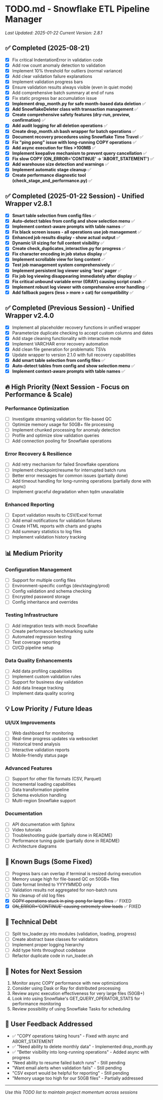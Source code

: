 # TODO.md - Snowflake ETL Pipeline Manager
*Last Updated: 2025-01-22*
*Current Version: 2.8.1*

## ✅ Completed (2025-08-21)
- [x] Fix critical IndentationError in validation code
- [x] Add row count anomaly detection to validation
- [x] Implement 10% threshold for outliers (normal variance)
- [x] Add clear validation failure explanations
- [x] Implement validation progress bars
- [x] Ensure validation results always visible (even in quiet mode)
- [x] Add comprehensive batch summary at end of runs
- [x] Fix static progress bar accumulation issue
- [x] **Implement drop_month.py for safe month-based data deletion** ✅
- [x] **Add SnowflakeDeleter class with transaction management** ✅
- [x] **Create comprehensive safety features (dry-run, preview, confirmation)** ✅
- [x] **Add audit logging for all deletion operations** ✅
- [x] **Create drop_month.sh bash wrapper for batch operations** ✅
- [x] **Document recovery procedures using Snowflake Time Travel** ✅
- [x] **Fix "ping pong" issue with long-running COPY operations** ✅
- [x] **Add async execution for files >100MB** ✅
- [x] **Implement keepalive mechanism to prevent query cancellation** ✅
- [x] **Fix slow COPY (ON_ERROR='CONTINUE' → 'ABORT_STATEMENT')** ✅
- [x] **Add warehouse size detection and warnings** ✅
- [x] **Implement automatic stage cleanup** ✅
- [x] **Create performance diagnostic tool (check_stage_and_performance.py)** ✅

## ✅ Completed (2025-01-22 Session) - Unified Wrapper v2.8.1
- [x] **Smart table selection from config files** ✅
- [x] **Auto-detect tables from config and show selection menu** ✅
- [x] **Implement context-aware prompts with table names** ✅
- [x] **Fix black screen issues - all operations use job management** ✅
- [x] **Enhanced job results display - show actual output** ✅
- [x] **Dynamic UI sizing for full content visibility** ✅
- [x] **Create check_duplicates_interactive.py for progress** ✅
- [x] **Fix character encoding in job status display** ✅
- [x] **Implement scrollable view for long content** ✅
- [x] **Test job management system comprehensively** ✅
- [x] **Implement persistent log viewer using 'less' pager** ✅
- [x] **Fix job log viewing disappearing immediately after display** ✅
- [x] **Fix critical unbound variable error (GRAY) causing script crash** ✅
- [x] **Implement robust log viewer with comprehensive error handling** ✅
- [x] **Add fallback pagers (less > more > cat) for compatibility** ✅

## ✅ Completed (Previous Session) - Unified Wrapper v2.4.0
- [x] Implement all placeholder recovery functions in unified wrapper
- [x] Parameterize duplicate checking to accept custom columns and dates
- [x] Add stage cleaning functionality with interactive mode
- [x] Implement VARCHAR error recovery automation
- [x] Add clean file generation for problematic TSVs
- [x] Update wrapper to version 2.1.0 with full recovery capabilities
- [x] **Add smart table selection from config files** ✅
- [x] **Auto-detect tables from config and show selection menu** ✅
- [x] **Implement context-aware prompts with table names** ✅

## 🔥 High Priority (Next Session - Focus on Performance & Scale)

### Performance Optimization
- [ ] Investigate streaming validation for file-based QC
- [ ] Optimize memory usage for 50GB+ file processing
- [ ] Implement chunked processing for anomaly detection
- [ ] Profile and optimize slow validation queries
- [ ] Add connection pooling for Snowflake operations

### Error Recovery & Resilience
- [ ] Add retry mechanism for failed Snowflake operations
- [ ] Implement checkpoint/resume for interrupted batch runs
- [ ] Better error messages for common issues (partially done)
- [ ] Add timeout handling for long-running operations (partially done with async)
- [ ] Implement graceful degradation when tqdm unavailable

### Enhanced Reporting
- [ ] Export validation results to CSV/Excel format
- [ ] Add email notifications for validation failures
- [ ] Create HTML reports with charts and graphs
- [ ] Add summary statistics to log files
- [ ] Implement validation history tracking

## 📊 Medium Priority

### Configuration Management
- [ ] Support for multiple config files
- [ ] Environment-specific configs (dev/staging/prod)
- [ ] Config validation and schema checking
- [ ] Encrypted password storage
- [ ] Config inheritance and overrides

### Testing Infrastructure
- [ ] Add integration tests with mock Snowflake
- [ ] Create performance benchmarking suite
- [ ] Automated regression testing
- [ ] Test coverage reporting
- [ ] CI/CD pipeline setup

### Data Quality Enhancements
- [ ] Add data profiling capabilities
- [ ] Implement custom validation rules
- [ ] Support for business day validation
- [ ] Add data lineage tracking
- [ ] Implement data quality scoring

## 💡 Low Priority / Future Ideas

### UI/UX Improvements
- [ ] Web dashboard for monitoring
- [ ] Real-time progress updates via websocket
- [ ] Historical trend analysis
- [ ] Interactive validation reports
- [ ] Mobile-friendly status page

### Advanced Features
- [ ] Support for other file formats (CSV, Parquet)
- [ ] Incremental loading capabilities
- [ ] Data transformation pipeline
- [ ] Schema evolution handling
- [ ] Multi-region Snowflake support

### Documentation
- [ ] API documentation with Sphinx
- [ ] Video tutorials
- [ ] Troubleshooting guide (partially done in README)
- [ ] Performance tuning guide (partially done in README)
- [ ] Architecture diagrams

## 🐛 Known Bugs (Some Fixed)
- [ ] Progress bars can overlap if terminal is resized during execution
- [ ] Memory usage high for file-based QC on 50GB+ files
- [ ] Date format limited to YYYYMMDD only
- [ ] Validation results not aggregated for non-batch runs
- [ ] No cleanup of old log files
- [x] ~~COPY operations stuck in ping-pong for large files~~ ✅ FIXED
- [x] ~~ON_ERROR='CONTINUE' causing extremely slow loads~~ ✅ FIXED

## 🔧 Technical Debt
- [ ] Split tsv_loader.py into modules (validation, loading, progress)
- [ ] Create abstract base classes for validators
- [ ] Implement proper logging hierarchy
- [ ] Add type hints throughout codebase
- [ ] Refactor duplicate code in run_loader.sh

## 📝 Notes for Next Session
1. Monitor async COPY performance with new optimizations
2. Consider using Dask or Ray for distributed processing
3. Review async execution effectiveness for very large files (50GB+)
4. Look into using Snowflake's GET_QUERY_OPERATOR_STATS for performance monitoring
5. Review possibility of using Snowflake Tasks for scheduling

## 💬 User Feedback Addressed
- ✅ "COPY operations taking hours" - Fixed with async and ABORT_STATEMENT
- ✅ "Need ability to delete monthly data" - Implemented drop_month.py
- ✅ "Better visibility into long-running operations" - Added async with progress
- "Need ability to resume failed batch runs" - Still pending
- "Want email alerts when validation fails" - Still pending
- "CSV export would be helpful for reporting" - Still pending
- "Memory usage too high for our 50GB files" - Partially addressed

---
*Use this TODO list to maintain project momentum across sessions*